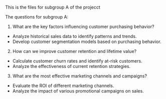 This is the files for subgroup A of the projecct

The questions for subgroup A:
1. What are the key factors influencing customer purchasing behavior?
- Analyze historical sales data to identify patterns and trends.
- Develop customer segmentation models based on purchasing behavior.
2. How can we improve customer retention and lifetime value?
- Calculate customer churn rates and identify at-risk customers.
- Analyze the effectiveness of current retention strategies.
3. What are the most effective marketing channels and campaigns?
- Evaluate the ROI of different marketing channels.
- Analyze the impact of various promotional campaigns on sales.
